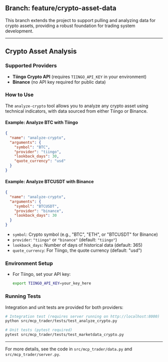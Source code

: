 ## Branch: feature/crypto-asset-data

This branch extends the project to support pulling and analyzing data for crypto assets, providing a robust foundation for trading system development.

---

## Crypto Asset Analysis

### Supported Providers

- **Tiingo Crypto API** (requires `TIINGO_API_KEY` in your environment)
- **Binance** (no API key required for public data)

### How to Use

The `analyze-crypto` tool allows you to analyze any crypto asset using technical indicators, with data sourced from either Tiingo or Binance.

#### Example: Analyze BTC with Tiingo

```json
{
  "name": "analyze-crypto",
  "arguments": {
    "symbol": "BTC",
    "provider": "tiingo",
    "lookback_days": 30,
    "quote_currency": "usd"
  }
}
```

#### Example: Analyze BTCUSDT with Binance

```json
{
  "name": "analyze-crypto",
  "arguments": {
    "symbol": "BTCUSDT",
    "provider": "binance",
    "lookback_days": 30
  }
}
```

- `symbol`: Crypto symbol (e.g., "BTC", "ETH", or "BTCUSDT" for Binance)
- `provider`: `"tiingo"` or `"binance"` (default: `"tiingo"`)
- `lookback_days`: Number of days of historical data (default: 365)
- `quote_currency`: For Tiingo, the quote currency (default: "usd")

### Environment Setup

- For Tiingo, set your API key:  
  ```bash
  export TIINGO_API_KEY=your_key_here
  ```

### Running Tests

Integration and unit tests are provided for both providers:

```bash
# Integration test (requires server running on http://localhost:8000)
python src/mcp_trader/tests/test_analyze_crypto.py

# Unit tests (pytest required)
pytest src/mcp_trader/tests/test_marketdata_crypto.py
```

---

For more details, see the code in `src/mcp_trader/data.py` and `src/mcp_trader/server.py`.
